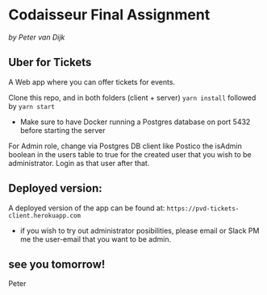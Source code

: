 # Codaisseur Final Assignment
*by Peter van Dijk*

## Uber for Tickets

A Web app where you can offer tickets for events.

Clone this repo, and in both folders (client + server) `yarn install` followed by `yarn start`
* Make sure to have Docker running a Postgres database on port 5432 before starting the server

For Admin role, change via Postgres DB client like Postico the isAdmin boolean in the users table to true for the created user that you wish to be administrator. Login as that user after that.

## Deployed version:
A deployed version of the app can be found at: `https://pvd-tickets-client.herokuapp.com` 
* if you wish to try out administrator posibilities, please email or Slack PM me the user-email that you want to be admin.


## see you tomorrow!

Peter




